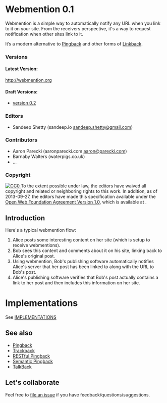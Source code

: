# Webmention 0.1

Webmention is a simple way to automatically notify any URL when you link to it on your site. From the receivers perspective, it's a way to request notification when other sites link to it.

It’s a modern alternative to [Pingback](http://www.hixie.ch/specs/pingback/pingback) and other forms of [Linkback](http://en.wikipedia.org/wiki/Linkback).

### Versions

#### Latest Version:
http://webmention.org

#### Draft Versions:
* [version 0.2](https://github.com/converspace/webmention/blob/gh-pages/0.2.md)

### Editors
* Sandeep Shetty (sandeep.io sandeep.shetty@gmail.com)

### Contributors
* Aaron Parecki (aaronparecki.com aaron@parecki.com)
* Barnaby Walters (waterpigs.co.uk)
* ...

### Copyright

<a rel="license" href="http://creativecommons.org/publicdomain/zero/1.0/">
<img alt="CC0" src="http://i.creativecommons.org/p/zero/1.0/80x15.png">
</a> To the extent possible under law, the editors have waived 
all copyright and related or neighboring rights to this work. 
In addition, as of 2013-09-27, the editors have made 
this specification available under the <a rel="license" href="http://www.openwebfoundation.org/legal/the-owf-1-0-agreements/owfa-1-0">Open Web Foundation Agreement Version 1.0</a>, which is available at <http://www.openwebfoundation.org/legal/the-owf-1-0-agreements/owfa-1-0>.

## Introduction

Here's a typical webmention flow:

1. Alice posts some interesting content on her site (which is setup to receive webmentions).
2. Bob sees this content and comments about it on his site, linking back to Alice's original post.
3. Using webmention, Bob's publishing software automatically notifies Alice's server that her post has been linked to along with the URL to Bob's post.
4. Alice's publishing software verifies that Bob's post actually contains a link to her post and then includes this information on her site.

# Implementations
See [IMPLEMENTATIONS](IMPLEMENTATIONS.md)

## See also

* [Pingback](http://www.hixie.ch/specs/pingback/pingback)
* [Trackback](http://archive.cweiske.de/trackback/trackback-1.2.html)
* [RESTful Pingback](http://www.w3.org/wiki/Pingback)
* [Semantic Pingback](http://aksw.org/projects/semanticpingback)
* [TalkBack](http://elie.im/publication/reclaiming-the-blogosphere-talkBack-a-secure-linkBack-protocol-for-weblogs#.UIWq_k4geoM)


## Let's collaborate
Feel free to [file an issue](https://github.com/converspace/webmention/issues) if you have feedback/questions/suggestions.

